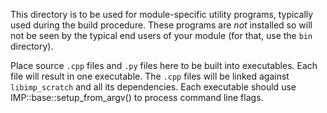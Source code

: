 This directory is to be used for module-specific utility programs, typically
used during the build procedure. These programs are *not* installed so will
not be seen by the typical end users of your module (for that, use the `bin`
directory).

Place source `.cpp` files and `.py` files here to be built into
executables. Each file will result in one executable. The `.cpp` files
will be linked against `libimp_scratch` and all its dependencies. Each
executable should use IMP::base::setup_from_argv() to process command
line flags.
